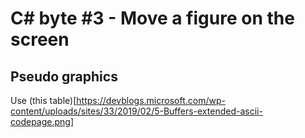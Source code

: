# C# byte #3 - Move a figure on the screen

## Pseudo graphics

Use (this table)[https://devblogs.microsoft.com/wp-content/uploads/sites/33/2019/02/5-Buffers-extended-ascii-codepage.png]
